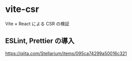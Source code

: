 # vite-csr

Vite × React による CSR の検証

## ESLint, Prettier の導入

https://qiita.com/Stellarium/items/095ca74299a50016c321
